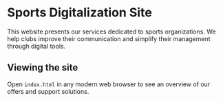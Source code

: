 # Sports Digitalization Site

This website presents our services dedicated to sports organizations. We help clubs improve their communication and simplify their management through digital tools.

## Viewing the site

Open `index.html` in any modern web browser to see an overview of our offers and support solutions.

